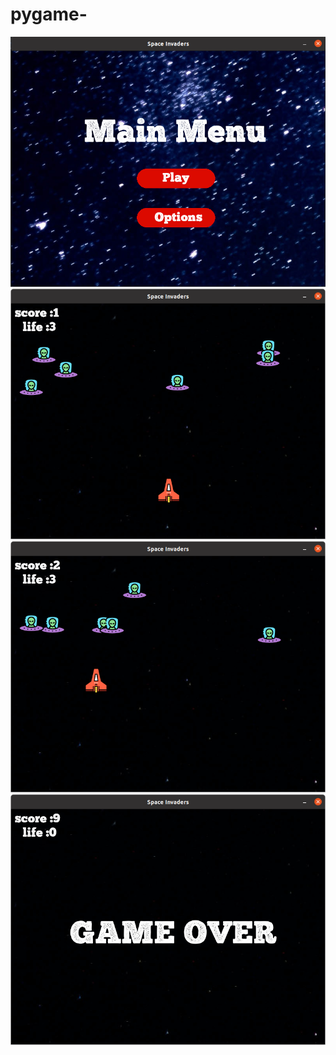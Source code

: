 # pygame-

![](https://github.com/mayankek01/pygame-/blob/main/images/menu1.png)
![](https://github.com/mayankek01/pygame-/blob/main/images/gameplay1.png)
![](https://github.com/mayankek01/pygame-/blob/main/images/gameplay2.png)
![](https://github.com/mayankek01/pygame-/blob/main/images/gameover.png)
